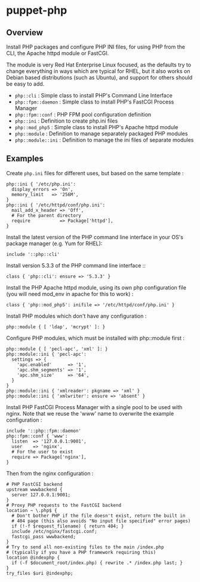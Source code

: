 # puppet-php

## Overview

Install PHP packages and configure PHP INI files, for using PHP from the CLI,
the Apache httpd module or FastCGI.

The module is very Red Hat Enterprise Linux focused, as the defaults try to
change everything in ways which are typical for RHEL, but it also works on
Debian based distributions (such as Ubuntu), and support for others should
be easy to add.

* `php::cli` : Simple class to install PHP's Command Line Interface
* `php::fpm::daemon` : Simple class to install PHP's FastCGI Process Manager
* `php::fpm::conf` : PHP FPM pool configuration definition
* `php::ini` : Definition to create php.ini files
* `php::mod_php5` : Simple class to install PHP's Apache httpd module
* `php::module` : Definition to manage separately packaged PHP modules
* `php::module::ini` : Definition to manage the ini files of separate modules

## Examples

Create `php.ini` files for different uses, but based on the same template :

```puppet
php::ini { '/etc/php.ini':
  display_errors => 'On',
  memory_limit   => '256M',
}
php::ini { '/etc/httpd/conf/php.ini':
  mail_add_x_header => 'Off',
  # For the parent directory
  require           => Package['httpd'],
}
```

Install the latest version of the PHP command line interface in your OS's
package manager (e.g. Yum for RHEL):

```puppet
include '::php::cli'
```

Install version 5.3.3 of the PHP command line interface ::

```puppet
class { 'php::cli': ensure => '5.3.3' }
```

Install the PHP Apache httpd module, using its own php configuration file
(you will need mod_env in apache for this to work) :

```puppet
class { 'php::mod_php5': inifile => '/etc/httpd/conf/php.ini' }
```

Install PHP modules which don't have any configuration :

```puppet
php::module { [ 'ldap', 'mcrypt' ]: }
```

Configure PHP modules, which must be installed with php::module first :

```puppet
php::module { [ 'pecl-apc', 'xml' ]: }
php::module::ini { 'pecl-apc':
  settings => {
    'apc.enabled'      => '1',
    'apc.shm_segments' => '1',
    'apc.shm_size'     => '64',
  }
}
php::module::ini { 'xmlreader': pkgname => 'xml' }
php::module::ini { 'xmlwriter': ensure => 'absent' }
```

Install PHP FastCGI Process Manager with a single pool to be used with nginx.
Note that we reuse the 'www' name to overwrite the example configuration :

```puppet
include '::php::fpm::daemon'
php::fpm::conf { 'www':
  listen  => '127.0.0.1:9001',
  user    => 'nginx',
  # For the user to exist
  require => Package['nginx'],
}
```

Then from the nginx configuration :

```
# PHP FastCGI backend
upstream wwwbackend {
  server 127.0.0.1:9001;
}
# Proxy PHP requests to the FastCGI backend
location ~ \.php$ {
  # Don't bother PHP if the file doesn't exist, return the built in
  # 404 page (this also avoids "No input file specified" error pages)
  if (!-f $request_filename) { return 404; }
  include /etc/nginx/fastcgi.conf;
  fastcgi_pass wwwbackend;
}
# Try to send all non-existing files to the main /index.php
# (typically if you have a PHP framework requiring this)
location @indexphp {
  if (-f $document_root/index.php) { rewrite .* /index.php last; }
}
try_files $uri @indexphp;
```

